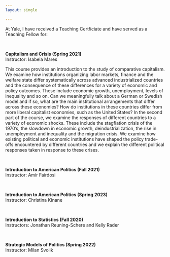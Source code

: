 ```yaml
---
layout: single

---
```



At Yale, I have received a Teaching Certficiate and have served as a Teaching Fellow for: 

 &nbsp;

**Capitalism and Crisis (Spring 2021)** <br />
Instructor: Isabela Mares

This course provides an introduction to the study of comparative capitalism. We examine how institutions organizing labor markets, finance and the welfare state differ systematically across advanced industrialized countries and the consequence of these differences for a variety of economic and policy outcomes. These include economic growth, unemployment, levels of inequality and so on. Can we meaningfully talk about a German or Swedish model and if so, what are the main institutional arrangements that differ across these economies? How do institutions in these countries differ from more liberal capitalist economies, such as the United States? In the second part of the course, we examine the responses of different countries to a variety of economic shocks. These include the stagflation crisis of the 1970’s, the slowdown in economic growth, deindustrialization, the rise in unemployment and inequality and the migration crisis. We examine how existing political and economic institutions have shaped the policy trade-offs encountered by different countries and we explain the different political responses taken in response to these crises.


&nbsp;


**Introduction to American Politics (Fall 2021)** <br />
Instructor: Amir Fairdosi

 &nbsp;

**Introduction to American Politics (Spring 2023)** <br />
Instructor: Christina Kinane

 &nbsp;
 
**Introduction to Statistics (Fall 2020)** <br />
Instructors: Jonathan Reuning-Schere and Kelly Rader

 &nbsp;

**Strategic Models of Politics (Spring 2022)** <br />
Instructor: Milan Svolik

